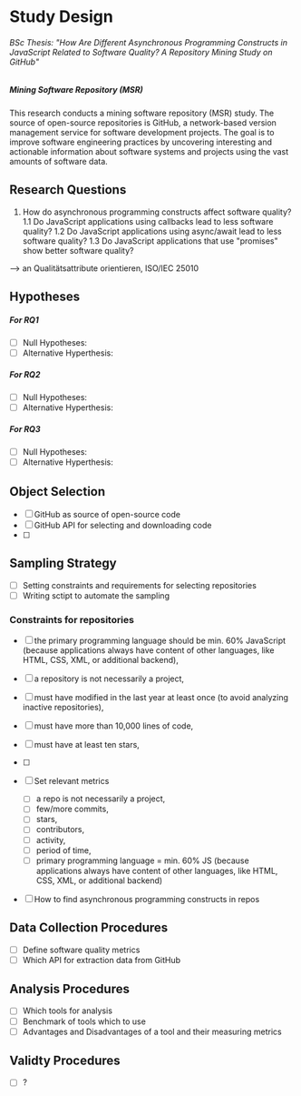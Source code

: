 # Study Design

###### BSc Thesis: "How Are Different Asynchronous Programming Constructs in JavaScript Related to Software Quality? A Repository Mining Study on GitHub"

##### Mining Software Repository (MSR)

This research conducts a mining software repository (MSR) study. The source of open-source repositories is GitHub, a network-based version management service for software development projects.
The goal is to improve software engineering practices by uncovering interesting and actionable information about software systems and projects using the vast amounts of software data.

## Research Questions

1. How do asynchronous programming constructs affect software quality?
1.1 Do JavaScript applications using callbacks lead to less software quality?
1.2 Do JavaScript applications using async/await lead to less software quality?
1.3 Do JavaScript applications that use "promises" show better software quality?

--> an Qualitätsattribute orientieren, ISO/IEC 25010

## Hypotheses

##### For RQ1

- [ ] Null Hypotheses:
- [ ] Alternative Hyperthesis:

##### For RQ2

- [ ] Null Hypotheses:
- [ ] Alternative Hyperthesis:

##### For RQ3

- [ ] Null Hypotheses:
- [ ] Alternative Hyperthesis:  

## Object Selection

- [ ] GitHub as source of open-source code
- [ ] GitHub API for selecting and downloading code
- [ ] 

## Sampling Strategy

- [ ] Setting constraints and requirements for selecting repositories
- [ ] Writing sctipt to automate the sampling

### Constraints for repositories

- [ ] the primary programming language should be min. 60% JavaScript (because applications always have content of other languages, like HTML, CSS, XML, or additional backend),
- [ ] a repository is not necessarily a project,
- [ ] must have modified in the last year at least once (to avoid analyzing inactive repositories),
- [ ] must have more than 10,000 lines of code,
- [ ] must have at least ten stars,
- [ ] 

- [ ] Set relevant metrics
  - [ ] a repo is not necessarily a project,
  - [ ] few/more commits,
  - [ ] stars,
  - [ ] contributors,
  - [ ] activity,
  - [ ] period of time,
  - [ ] primary programming language = min. 60% JS (because applications always have content of other languages, like HTML, CSS, XML, or additional backend)
- [ ] How to find asynchronous programming constructs in repos

## Data Collection Procedures

- [ ] Define software quality metrics
- [ ] Which API for extraction data from GitHub

## Analysis Procedures

- [ ] Which tools for analysis
- [ ] Benchmark of tools which to use
- [ ] Advantages and Disadvantages of a tool and their measuring metrics

## Validty Procedures

- [ ] ?
